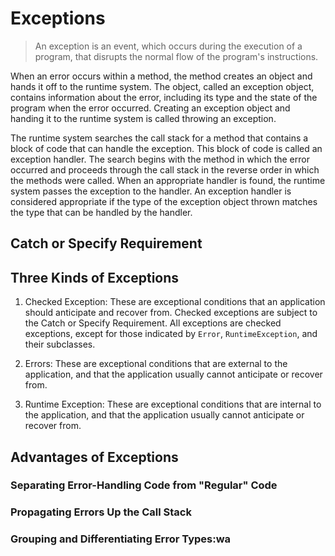 
# Exceptions

> An exception is an event, which occurs during the execution of a program,
> that disrupts the normal flow of the program's instructions.

When an error occurs within a method, the method creates an object and hands it
off to the runtime system. The object, called an exception object, contains
information about the error, including its type and the state of the program
when the error occurred. Creating an exception object and handing it to the
runtime system is called throwing an exception.


The runtime system searches the call stack for a method that contains a block
of code that can handle the exception. This block of code is called an
exception handler. The search begins with the method in which the error
occurred and proceeds through the call stack in the reverse order in which the
methods were called. When an appropriate handler is found, the runtime system
passes the exception to the handler. An exception handler is considered
appropriate if the type of the exception object thrown matches the type that
can be handled by the handler.

## Catch or Specify Requirement

## Three Kinds of Exceptions

1. Checked Exception: These are exceptional conditions that an application
   should anticipate and recover from.  Checked exceptions are subject to the
   Catch or Specify Requirement. All exceptions are checked exceptions, except
   for those indicated by `Error`, `RuntimeException`, and their subclasses.

2. Errors: These are exceptional conditions that are external to the
   application, and that the application usually cannot anticipate or recover
   from.

3. Runtime Exception:  These are exceptional conditions that are internal to
   the application, and that the application usually cannot anticipate or
   recover from. 


## Advantages of Exceptions

### Separating Error-Handling Code from "Regular" Code

### Propagating Errors Up the Call Stack

### Grouping and Differentiating Error Types:wa

